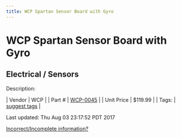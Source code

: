 ```yaml
---
title: WCP Spartan Sensor Board with Gyro
---
```


# WCP Spartan Sensor Board with Gyro
## Electrical / Sensors
Description: 	 

| Vendor | WCP | 
| Part # | [WCP-0045](http://www.wcproducts.net/WCP-0045) | 
| Unit Price | $119.99 | 
| Tags: | [suggest tags](https://docs.google.com/forms/d/e/1FAIpQLSeWyY8v3RgOty-MyWmh9U0iivNYN_molChYyS-0U-o-kOAv_g/viewform) | 

Last updated: Thu Aug 03 23:17:52 PDT 2017

 [Incorrect/Incomplete information?](https://docs.google.com/forms/d/e/1FAIpQLSeWyY8v3RgOty-MyWmh9U0iivNYN_molChYyS-0U-o-kOAv_g/viewform)